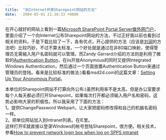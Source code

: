 ```yaml
---
title:  "向Internet开放Sharepoint网站的方法"
date:   2004-05-01 21:36:33 +0800
---
```


在开心就好的网站上看到一篇[Microsoft SharePoint Portal Server做外网门户](http://blog.joycode.com/joy/posts/20389.aspx)，里面介绍了一个向Internet公布Sharepoint网站的方法，不过正好我以前也看到过相关的资料，于是下载比较了一下，各有优点，开心提供的方法（应该是[刘润](http://www.run2me.com)的方法吧）比较巧妙，不过不算太标准，一个好处就是通过在非80端口映射，使得管理员无需输入用户名密码就可以管理。而Zandy Garrard介绍的方法则是利用了微软的[Authentication Button](http://msdn.microsoft.com/library/default.asp?url=/library/en-us/spptsdk/html/smpcauthenticationbutton.asp)，在iis开放Anonymous的同时又提供Integrated Windows Authentication，然后通过一个页面放置Authentication Button来通过管理员的登陆。看来是比较标准的做法:)看看msd2d.com的这篇文章：[Setting Up Your Anonymous Portal](http://msd2d.com/Content/Tip_viewitem_03.aspx?section=Sharepoint&id=a467007f-2633-4cf9-b4b6-b08b0d3cb485)。  

本单位的Sharepoint网站不打算向外公布:)虽然利用率不是太高，但是办公室要求每个人每天都必须打开Sharepoint，如果每次打开都必须输入用户名和密码，这势必影响大家的积极性。所以我采用了下面的方法：  
1。提供ChangePassword Webpart，让大家把密码修改得和自己的机器名密码一样。  
2。把单位网站加入到Intranet列表。在IE里。  
这样打开IE就直接以登录Windows的帐号登陆Sharepoint，很方便。相关技术，参看[How to prevent network login box when log on SPPS intranet](http://msd2d.com/Content/Tip_viewitem_03.aspx?section=SharePoint&category=Administration&id=69cf96eb-9043-4a15-bba2-c19b4d0676c1)  


